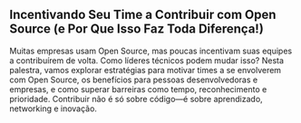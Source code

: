 ## Incentivando Seu Time a Contribuir com Open Source (e Por Que Isso Faz Toda Diferença!)
Muitas empresas usam Open Source, mas poucas incentivam suas equipes a contribuírem de volta. Como líderes técnicos podem mudar isso? Nesta palestra, vamos explorar estratégias para motivar times a se envolverem com Open Source, os benefícios para pessoas desenvolvedoras e empresas, e como superar barreiras como tempo, reconhecimento e prioridade. Contribuir não é só sobre código—é sobre aprendizado, networking e inovação.
